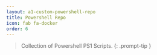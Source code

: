 ```yaml
---
layout: a1-custom-powershell-repo
title: Powershell Repo
icon: fab fa-docker
order: 6
---
```


> Collection of Powershell PS1 Scripts.
{: .prompt-tip }